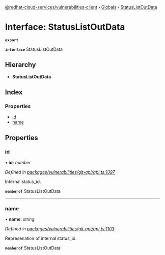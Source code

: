 [@redhat-cloud-services/vulnerabilities-client](../README.md) › [Globals](../globals.md) › [StatusListOutData](statuslistoutdata.md)

# Interface: StatusListOutData

**`export`** 

**`interface`** StatusListOutData

## Hierarchy

* **StatusListOutData**

## Index

### Properties

* [id](statuslistoutdata.md#id)
* [name](statuslistoutdata.md#name)

## Properties

###  id

• **id**: *number*

*Defined in [packages/vulnerabilities/git-api/api.ts:1097](https://github.com/RedHatInsights/javascript-clients/blob/master/packages/vulnerabilities/git-api/api.ts#L1097)*

Internal status_id.

**`memberof`** StatusListOutData

___

###  name

• **name**: *string*

*Defined in [packages/vulnerabilities/git-api/api.ts:1103](https://github.com/RedHatInsights/javascript-clients/blob/master/packages/vulnerabilities/git-api/api.ts#L1103)*

Represenation of internal status_id.

**`memberof`** StatusListOutData
